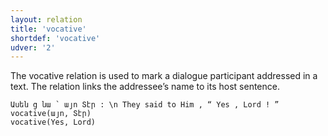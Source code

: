 ```yaml
---
layout: relation
title: 'vocative'
shortdef: 'vocative'
udver: '2'
---
```


The vocative relation is used to mark a dialogue participant addressed in a text. The relation links the addressee’s name to its host sentence.

~~~ sdparse
Ասեն ց նա ՝ այո Տէր : \n They said to Him , “ Yes , Lord ! ”
vocative(այո, Տէր)
vocative(Yes, Lord)
~~~
<!-- Interlanguage links updated Po 11. listopadu 2024, 20:11:29 CET -->
